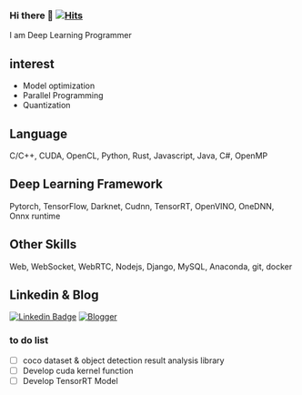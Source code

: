 ### Hi there 👋 [![Hits](https://hits.seeyoufarm.com/api/count/incr/badge.svg?url=https%3A%2F%2Fgithub.com%2Fyester31&count_bg=%2379C83D&title_bg=%23555555&icon=&icon_color=%23E7E7E7&title=hits&edge_flat=false)](https://hits.seeyoufarm.com)

I am Deep Learning Programmer

<!--![yester31's github stats](https://github-readme-stats.vercel.app/api?username=yester31&show_icons=true)-->

## interest
- Model optimization
- Parallel Programming
- Quantization

## Language
C/C++, CUDA, OpenCL, Python, Rust, Javascript, Java, C#, OpenMP

## Deep Learning Framework
Pytorch, TensorFlow, Darknet, Cudnn, TensorRT, OpenVINO, OneDNN, Onnx runtime

## Other Skills
Web, WebSocket, WebRTC, Nodejs, Django, MySQL, Anaconda, git, docker

## Linkedin & Blog
[![Linkedin Badge](https://img.shields.io/badge/-LinkedIn-blue?style=flat-square&logo=Linkedin&logoColor=white&link=https://www.linkedin.com/in/yh-park)](https://www.linkedin.com/in/yh-park) 
[![Blogger](http://img.shields.io/badge/-Tech%20blog-green?style=flat-square&logo=Blogger&logoColor=white&link=https://blog.naver.com/yester31/)](https://blog.naver.com/yester31/)

### to do list
 - [ ] coco dataset & object detection result analysis library
 - [ ] Develop cuda kernel function
 - [ ] Develop TensorRT Model
